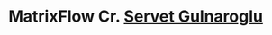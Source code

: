 # MatrixFlow Cr. <a href="[https://www.youtube.com/@ServetGulnaroglu/featured](https://www.youtube.com/watch?v=KKRlhyasaTA)">Servet Gulnaroglu</a>
